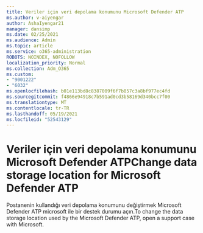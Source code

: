 ```yaml
---
title: Veriler için veri depolama konumunu Microsoft Defender ATP
ms.author: v-aiyengar
author: AshaIyengar21
manager: dansimp
ms.date: 02/25/2021
ms.audience: Admin
ms.topic: article
ms.service: o365-administration
ROBOTS: NOINDEX, NOFOLLOW
localization_priority: Normal
ms.collection: Adm_O365
ms.custom:
- "9001222"
- "6032"
ms.openlocfilehash: b01e113bd8c8387009f6f7b857c3a8bf977ec4fd
ms.sourcegitcommit: f4866e94918c7b591ad0cd3b58169d340bcc7f00
ms.translationtype: MT
ms.contentlocale: tr-TR
ms.lasthandoff: 05/19/2021
ms.locfileid: "52543129"
---
```

# <a name="change-data-storage-location-for-microsoft-defender-atp"></a><span data-ttu-id="07526-102">Veriler için veri depolama konumunu Microsoft Defender ATP</span><span class="sxs-lookup"><span data-stu-id="07526-102">Change data storage location for Microsoft Defender ATP</span></span>

<span data-ttu-id="07526-103">Postanenin kullandığı veri depolama konumunu değiştirmek Microsoft Defender ATP microsoft ile bir destek durumu açın.</span><span class="sxs-lookup"><span data-stu-id="07526-103">To change the data storage location used by the Microsoft Defender ATP, open a support case with Microsoft.</span></span>
